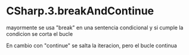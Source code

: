 # CSharp.3.breakAndContinue

mayormente se usa "break" en una sentencia condicional y si cumple la condicion se corta el bucle

En cambio con "continue" se salta la iteracion, pero el bucle continua

